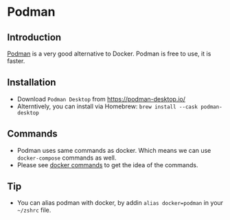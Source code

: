 # Podman

## Introduction

[Podman](https://podman.io/getting-started/) is a very good alternative to Docker. Podman is free to use, it is faster.

## Installation

- Download `Podman Desktop` from https://podman-desktop.io/
- Alterntively, you can install via Homebrew: `brew install --cask podman-desktop`

## Commands

- Podman uses same commands as docker. Which means we can use `docker-compose` commands as well.
- Please see [docker commands](./docker.md) to get the idea of the commands.

## Tip

- You can alias podman with docker, by addin `alias docker=podman` in your `~/zshrc` file.
